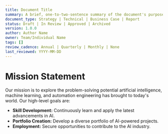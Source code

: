```yaml
---
title: Document Title
summary: A brief, one-to-two-sentence summary of the document's purpose and content.
document_type: Strategy | Technical | Business Case | Report
status: Draft | In Review | Approved | Archived
version: 1.0.0
author: Author Name
owner: Team/Individual Name
tags: []
review_cadence: Annual | Quarterly | Monthly | None
last_reviewed: YYYY-MM-DD
---
```

# Mission Statement

Our mission is to explore the problem-solving potential artificial intelligence, machine learning, and automation engineering has brought to today's world. Our high-level goals are:

*   **Skill Development:** Continuously learn and apply the latest advancements in AI.
*   **Portfolio Creation:** Develop a diverse portfolio of AI-powered projects.
*   **Employment:** Secure opportunities to contribute to the AI industry.
